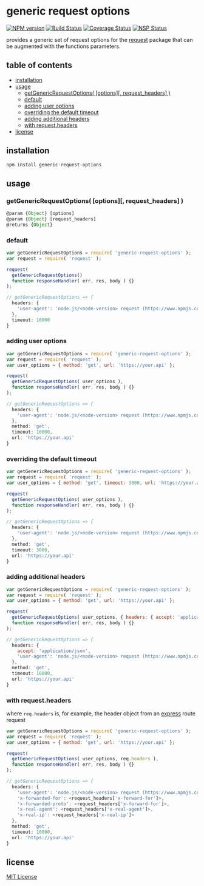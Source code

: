 # generic request options
[![NPM version][npm-image]][npm-url] [![Build Status][travis-image]][travis-url] [![Coverage Status][coveralls-image]][coveralls-url] [![NSP Status][nsp-image]][nsp-url]

provides a generic set of request options for the [request][request-url] package that can be augmented with the functions parameters.

## table of contents
* [installation](#installation)
* [usage](#usage)
    * [getGenericRequestOptions( [options][, request_headers] )](#getgenericrequestoptions-options-request_headers-)
    * [default](#default)
    * [adding user options](#adding-user-options)
    * [overriding the default timeout](#overriding-the-default-timeout)
    * [adding additional headers](#adding-additional-headers)
    * [with request.headers](#with-requestheaders)
* [license](#license)

## installation
```javascript
npm install generic-request-options
```

## usage
### getGenericRequestOptions( [options][, request_headers] )
```javascript
@param {Object} [options]
@param {Object} [request_headers]
@returns {Object}
```

### default
```javascript
var getGenericRequestOptions = require( 'generic-request-options' );
var request = require( 'request' );

request(
  getGenericRequestOptions()
  function responseHandler( err, res, body ) {}
);

// getGenericRequestOptions => {
  headers: {
    'user-agent': 'node.js/<node-version> request (https://www.npmjs.com/package/request)'
  },
  timeout: 10000
}
```

### adding user options
```javascript
var getGenericRequestOptions = require( 'generic-request-options' );
var request = require( 'request' );
var user_options = { method: 'get', url: 'https://your.api' };

request(
  getGenericRequestOptions( user_options ),
  function responseHandler( err, res, body ) {}
);

// getGenericRequestOptions => {
  headers: {
    'user-agent': 'node.js/<node-version> request (https://www.npmjs.com/package/request)'
  },
  method: 'get',
  timeout: 10000,
  url: 'https://your.api'
}
```

### overriding the default timeout
```javascript
var getGenericRequestOptions = require( 'generic-request-options' );
var request = require( 'request' );
var user_options = { method: 'get', timeout: 3000, url: 'https://your.api' };

request(
  getGenericRequestOptions( user_options ),
  function responseHandler( err, res, body ) {}
);

// getGenericRequestOptions => {
  headers: {
    'user-agent': 'node.js/<node-version> request (https://www.npmjs.com/package/request)'
  },
  method: 'get',
  timeout: 3000,
  url: 'https://your.api'
}
```

### adding additional headers
```javascript
var getGenericRequestOptions = require( 'generic-request-options' );
var request = require( 'request' );
var user_options = { method: 'get', url: 'https://your.api' };

request(
  getGenericRequestOptions( user_options, { headers: { accept: 'application/json' } } ),
  function responseHandler( err, res, body ) {}
);

// getGenericRequestOptions => {
  headers: {
    accept: 'application/json',
    'user-agent': 'node.js/<node-version> request (https://www.npmjs.com/package/request)'
  },
  method: 'get',
  timeout: 10000,
  url: 'https://your.api'
}
```

### with request.headers
where `req.headers` is, for example, the header object from an [express][express-url] route request
```javascript
var getGenericRequestOptions = require( 'generic-request-options' );
var request = require( 'request' );
var user_options = { method: 'get', url: 'https://your.api' };

request(
  getGenericRequestOptions( user_options, req.headers ),
  function responseHandler( err, res, body ) {}
);

// getGenericRequestOptions => {
  headers: {
    'user-agent': 'node.js/<node-version> request (https://www.npmjs.com/package/request)'
    'x-forwarded-for': <request_headers['x-forward-for']>,
    'x-forwarded-proto': <request_headers['x-forward-for']>,
    'x-real-agent': <request_headers['x-real-agent']>,
    'x-real-ip': <request_headers['x-real-ip']>
  },
  method: 'get',
  timeout: 10000,
  url: 'https://your.api'
}
```

## license
[MIT License][mit-license]

[coveralls-image]: https://coveralls.io/repos/github/dan-nl/generic-request-options/badge.svg?branch=master
[coveralls-url]: https://coveralls.io/github/dan-nl/generic-request-options?branch=master
[express-url]: https://www.npmjs.com/package/express
[mit-license]: https://raw.githubusercontent.com/dan-nl/generic-request-options/master/license.txt
[npm-image]: https://img.shields.io/npm/v/generic-request-options.svg
[npm-url]: https://www.npmjs.com/package/generic-request-options
[nsp-image]: https://nodesecurity.io/orgs/githubdan-nl/projects/d466ab65-2f2b-43a2-a7bb-0d01fbe7450c/badge
[nsp-url]: https://nodesecurity.io/orgs/githubdan-nl/projects/d466ab65-2f2b-43a2-a7bb-0d01fbe7450c
[request-url]: https://www.npmjs.com/package/request
[travis-image]: https://travis-ci.org/dan-nl/generic-request-options.svg?branch=master
[travis-url]: https://travis-ci.org/dan-nl/generic-request-options
